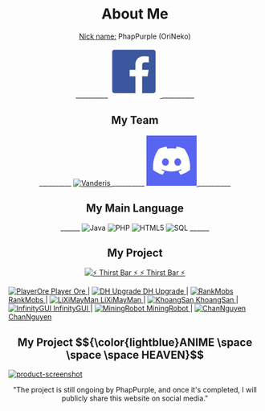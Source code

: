 <h1 align="center">About Me</h1>
<p align="center"><ins>Nick name:</ins> PhapPurple (OriNeko)</p>

<p align="center">
  __________
  <a href="https://facebook.com/PhapPurple">
    <img src="https://github.com/huynhphap100/huynhphap100/blob/main/images/fb.png" alt="PhapPurple" width="100px"/>
  </a>
  __________
</p>

<h2 align="center">My Team</h2>
<div align="center">
  __________
  <a href="https://github.com/Vanderis-Team">
    <img src="https://avatars.githubusercontent.com/u/135496595?s=400&u=430af9d0b49b57a2d5458184403b31080d7c430e&v=4" alt="Vanderis" width="100px"/>
  </a>
  __________
  <a href="https://discord.gg/nhBsfaUpAD">
    <img src="https://github.com/huynhphap100/huynhphap100/blob/main/images/discord.png" alt="VanderisDiscord" width="100px"/>
  </a>
  __________
</div>

<h2 align="center">My Main Language</h2>
<div align="center">
  ______
  <img src="https://cdn.iconscout.com/icon/free/png-256/free-java-60-1174953.png" alt="Java" width="50px" height="50px"/>
  <img src="https://brandslogos.com/wp-content/uploads/thumbs/php-logo-vector.svg" alt="PHP" width="70px" height="50px"/>
  <img src="https://clipart.info/images/ccovers/1499794874html5-js-css3-logo-png.png" alt="HTML5" width="130px" height="50px"/>
  <img src="https://png.pngtree.com/png-clipart/20190630/original/pngtree-sql-file-document-icon-png-image_4179445.jpg" alt="SQL" width="50px" height="50px"/>
  ______
</div>

<h2 align="center">My Project</h2>
<p align="center">
  <a href="https://www.spigotmc.org/resources/1-9-1-20-4-%E2%9A%A1-thirst-bar-%E2%9A%A1-add-thirst-unit-for-player-%E2%AD%90-placeholderapi-and-worldguard-support.113587/">
    <img src="https://github.com/huynhphap100/huynhphap100/assets/79410422/e5fbebfa-b405-4797-8255-2510ce16e7ca" alt="⚡ Thirst Bar ⚡" width="50px" height="50px"/>
    ⚡ Thirst Bar ⚡
  </a>
</p>
<a href="https://dihoastore.net/product/PlayerOre">
  <img src="https://dihoastore.net/assets/img/item.png" alt="PlayerOre" width="25px" height="25px"/>
  Player Ore
</a>
 | 
<a href="https://dihoastore.net/product/DH-Upgrade">
  <img src="https://dihoastore.net/icon_upload/d78983c4c7332419812503cb8ccfa4ba.png" alt="DH Upgrade" width="25px" height="25px"/>
  DH Upgrade
</a>
 | 
<a href="https://dihoastore.net/product/RankMobs">
  <img src="https://dihoastore.net/icon_upload/718aff2b5d06d18ff6a9bc7362985117.png" alt="RankMobs" width="25px" height="25px"/>
  RankMobs
</a>
 | 
<a href="https://dihoastore.net/product/LiXiMayMan">
  <img src="https://dihoastore.net/icon_upload/ee2390a0eed425ac987a9ee9adcd0f40.png" alt="LiXiMayMan" width="25px" height="25px"/>
  LiXiMayMan
</a>
 | 
<a href="https://dihoastore.net/product/KhoangSan">
  <img src="https://dihoastore.net/icon_upload/2d14fa7c087b9352a02270406e61c971.png" alt="KhoangSan" width="25px" height="25px"/>
  KhoangSan
</a>
 | 
<a href="https://dihoastore.net/product/InfinityGUI">
  <img src="https://dihoastore.net/icon_upload/0872681b1229745f49d3901061766632.png" alt="InfinityGUI" width="25px" height="25px"/>
  InfinityGUI
</a>
 | 
<a href="https://dihoastore.net/product/MiningRobot">
  <img src="https://dihoastore.net/icon_upload/4146ed82f7ae9cae3bc306b1e146d623.png" alt="MiningRobot" width="25px" height="25px"/>
  MiningRobot
</a>
 | 
<a href="https://dihoastore.net/product/ChanNguyen">
  <img src="https://dihoastore.net/icon_upload/472ff034f4557bc5a636c2b8095b6dc3.png" alt="ChanNguyen" width="25px" height="25px"/>
  ChanNguyen
</a>

<h2 align="center">My Project $${\color{lightblue}ANIME \space \space \space  HEAVEN}$$</h2>

[![product-screenshot]](https://example.com)

<p align="center">"The project is still ongoing by PhapPurple, and once it's completed, I will publicly share this website on social media."</p>

[product-screenshot]: images/screenshot.png
